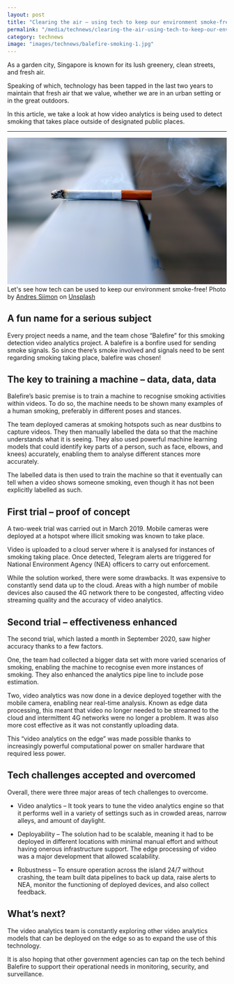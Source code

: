 ```yaml
---
layout: post
title: "Clearing the air – using tech to keep our environment smoke-free"
permalink: "/media/technews/clearing-the-air-using-tech-to-keep-our-environment-smoke-free"
category: technews
image: "images/technews/balefire-smoking-1.jpg"
---
```

As a garden city, Singapore is known for its lush greenery, clean streets, and fresh air. 

Speaking of which, technology has been tapped in the last two years to maintain that fresh air that we value, whether we are in an urban setting or in the great outdoors. 

In this article, we take a look at how video analytics is being used to detect smoking that takes place outside of designated public places. 

---

![Using tech to keep our environment smoke-free](/images/technews/balefire-smoking-1.jpg)
Let's see how tech can be used to keep our environment smoke-free!
Photo by <a href="https://unsplash.com/@johnmcclane?utm_source=unsplash&utm_medium=referral&utm_content=creditCopyText">Andres Siimon</a> on <a href="https://unsplash.com/s/photos/smoking-zone?utm_source=unsplash&utm_medium=referral&utm_content=creditCopyText">Unsplash</a>
  
## A fun name for a serious subject

Every project needs a name, and the team chose “Balefire” for this smoking detection video analytics project. A balefire is a bonfire used for sending smoke signals. So since there’s smoke involved and signals need to be sent regarding smoking taking place, balefire was chosen!

## The key to training a machine – data, data, data

Balefire’s basic premise is to train a machine to recognise smoking activities within videos. To do so, the machine needs to be shown many examples of a human smoking, preferably in different poses and stances. 

The team deployed cameras at smoking hotspots such as near dustbins to capture videos. They then manually labelled the data so that the machine understands what it is seeing. They also used powerful machine learning models that could identify key parts of a person, such as face, elbows, and knees) accurately, enabling them to analyse different stances more accurately. 

The labelled data is then used to train the machine so that it eventually can tell when a video shows someone smoking, even though it has not been explicitly labelled as such.  

## First trial – proof of concept

A two-week trial was carried out in March 2019. Mobile cameras were deployed at a hotspot where illicit smoking was known to take place. 

Video is uploaded to a cloud server where it is analysed for instances of smoking taking place. Once detected, Telegram alerts are triggered for National Environment Agency (NEA) officers to carry out enforcement. 

While the solution worked, there were some drawbacks. It was expensive to constantly send data up to the cloud. Areas with a high number of mobile devices also caused the 4G network there to be congested, affecting video streaming quality and the accuracy of video analytics. 

## Second trial – effectiveness enhanced

The second trial, which lasted a month in September 2020, saw higher accuracy thanks to a few factors. 

One, the team had collected a bigger data set with more varied scenarios of smoking, enabling the machine to recognise even more instances of smoking. They also enhanced the analytics pipe line to include pose estimation. 

Two, video analytics was now done in a device deployed together with the mobile camera, enabling near real-time analysis. Known as edge data processing, this meant that video no longer needed to be streamed to the cloud and intermittent 4G networks were no longer a problem. It was also more cost effective as it was not constantly uploading data. 

This “video analytics on the edge” was made possible thanks to increasingly powerful computational power on smaller hardware that required less power.  

## Tech challenges accepted and overcomed 

Overall, there were three major areas of tech challenges to overcome. 

* Video analytics – It took years to tune the video analytics engine so that it performs well in a variety of settings such as in crowded areas, narrow alleys, and amount of daylight.

* Deployability – The solution had to be scalable, meaning it had to be deployed in different locations with minimal manual effort and without having onerous infrastructure support. The edge processing of video was a major development that allowed scalability. 

* Robustness – To ensure operation across the island 24/7 without crashing, the team built data pipelines to back up data, raise alerts to NEA, monitor the functioning of deployed devices, and also collect feedback. 

## What’s next?

The video analytics team is constantly exploring other video analytics models that can be deployed on the edge so as to expand the use of this technology. 

It is also hoping that other government agencies can tap on the tech behind Balefire to support their operational needs in monitoring, security, and surveillance.

